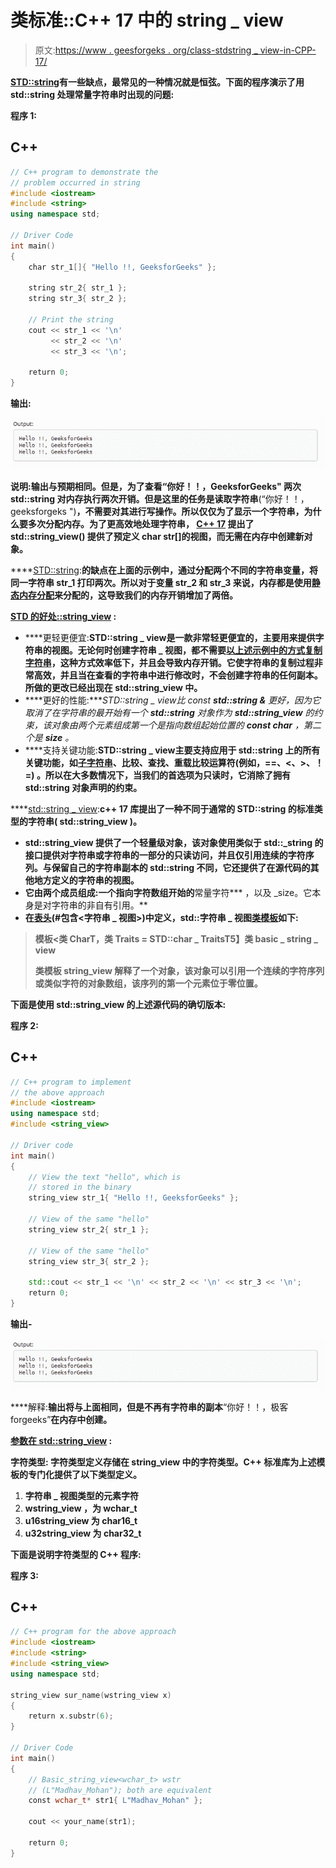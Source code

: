 # 类标准::C++ 17 中的 string _ view

> 原文:[https://www . geesforgeks . org/class-stdstring _ view-in-CPP-17/](https://www.geeksforgeeks.org/class-stdstring_view-in-cpp-17/)

[**STD::string**](https://www.geeksforgeeks.org/stdstring-class-in-c/)**有一些缺点，最常见的一种情况就是恒弦。下面的程序演示了用 std::string 处理常量字符串时出现的问题:**

****程序 1:****

## **C++**

```cpp
// C++ program to demonstrate the
// problem occurred in string
#include <iostream>
#include <string>
using namespace std;

// Driver Code
int main()
{
    char str_1[]{ "Hello !!, GeeksforGeeks" };

    string str_2{ str_1 };
    string str_3{ str_2 };

    // Print the string
    cout << str_1 << '\n'
         << str_2 << '\n'
         << str_3 << '\n';

    return 0;
}
```

 ****输出:****

**![Output#1](img/18564dd285f07056452ba2e585f1910e.png)**

****说明:**输出与预期相同。但是，为了查看**“你好！！，GeeksforGeeks"** 两次 **std::string** 对内存执行两次开销。但是这里的任务是读取字符串**(“你好！！，geeksforgeks ")**，不需要对其进行写操作。所以仅仅为了显示一个字符串，为什么要多次分配内存。为了更高效地处理字符串， [C++ 17](https://www.geeksforgeeks.org/c17-new-feature-else-switch-statements-initializers/) 提出了 **std::string_view()** 提供了预定义 char str[]的视图，而无需在内存中创建新对象。**

****<u>STD::string</u>:**的缺点在上面的示例中，通过分配两个不同的字符串变量，将同一字符串 **str_1** 打印两次。所以对于变量 **str_2** 和 **str_3** 来说，内存都是使用[静态内存分配](https://www.geeksforgeeks.org/difference-between-static-allocation-and-stack-allocation/)来分配的，这导致我们的内存开销增加了两倍。**

****<u>STD 的好处::string_view</u> :****

*   ****更轻更便宜:****STD::string _ view**是一款非常轻更便宜的，主要用来提供字符串的视图。无论何时创建**字符串 _ 视图**，都不需要[以上述示例中的方式复制字符串](https://www.geeksforgeeks.org/c-program-copy-string-without-using-strcpy-function/)，这种方式效率低下，并且会导致内存开销。它使字符串的复制过程非常高效，并且当在查看的字符串中进行修改时，不会创建字符串的任何副本。所做的更改已经出现在 **std::string_view** 中。**
*   ****更好的性能:****STD::string _ view**比 const **std::string &** 更好，因为它取消了在字符串的最开始有一个 **std::string** 对象作为 **std::string_view** 的约束，该对象由两个元素组成第一个是指向数组起始位置的 **const char*** ，第二个是 **size** 。**
*   ****支持关键功能:****STD::string _ view**主要支持应用于 **std::string** 上的所有关键功能，如[子字符串](https://www.geeksforgeeks.org/stdsubstr-in-ccpp/)、比较、查找、重载比较运算符**(例如，==、<、>、！=)** 。所以在大多数情况下，当我们的首选项为只读时，它消除了拥有 std::string 对象声明的约束。**

****<u>std::string _ view</u>:**c++ 17 库提出了一种不同于通常的 STD::string 的标准类型的字符串( **std::string_view** )。**

*   ****std::string_view** 提供了一个轻量级对象，该对象使用类似于 **std::_string** 的接口提供对字符串或字符串的一部分的只读访问，并且仅引用连续的字符序列。与保留自己的字符串副本的 std::string 不同，它还提供了在源代码的其他地方定义的字符串的视图。**
*   **它由两个成员组成:一个指向字符数组开始的**常量字符*** ，以及 _size。它本身是对字符串的非自有引用。**
*   **在[表头](https://www.geeksforgeeks.org/header-files-in-c-cpp-and-its-uses/)(#包含<字符串 _ 视图>)中定义，std::字符串 _ 视图[类模板](https://www.geeksforgeeks.org/templates-cpp/)如下:**

> ****模板<类 CharT，类 Traits = STD::char _ Traits<CharT>T5】类 basic _ string _ view****
> 
> **类模板 **string_view** 解释了一个对象，该对象可以引用一个连续的字符序列或类似字符的对象数组，该序列的第一个元素位于零位置。**

**下面是使用 **std::string_view** 的上述源代码的确切版本:**

****程序 2:****

## **C++**

```cpp
// C++ program to implement
// the above approach
#include <iostream>
using namespace std;
#include <string_view>

// Driver code
int main()
{
    // View the text "hello", which is
    // stored in the binary
    string_view str_1{ "Hello !!, GeeksforGeeks" };

    // View of the same "hello"
    string_view str_2{ str_1 };

    // View of the same "hello"
    string_view str_3{ str_2 };

    std::cout << str_1 << '\n' << str_2 << '\n' << str_3 << '\n';
    return 0;
}
```

****输出-****

**![Output#1](img/18564dd285f07056452ba2e585f1910e.png)**

****解释:**输出将与上面相同，但是不再有字符串的副本**“你好！！，极客 forgeeks”**在内存中创建。**

****<u>参数在 std::string_view</u> :****

****字符类型:**
字符类型定义存储在 string_view 中的字符类型。C++ 标准库为上述模板的专门化提供了以下类型定义。**

1.  ****字符串 _ 视图**类型的元素**字符****
2.  ****wstring_view** ，为 **wchar_t****
3.  ****u16string_view** 为 **char16_t****
4.  ****u32string_view** 为 **char32_t****

**下面是说明字符类型的 C++ 程序:**

****程序 3:****

## **C++**

```cpp
// C++ program for the above approach
#include <iostream>
#include <string>
#include <string_view>
using namespace std;

string_view sur_name(wstring_view x)
{
    return x.substr(6);
}

// Driver Code
int main()
{
    // Basic_string_view<wchar_t> wstr
    // (L"Madhav_Mohan"); both are equivalent
    const wchar_t* str1{ L"Madhav_Mohan" };

    cout << your_name(str1);

    return 0;
}
```